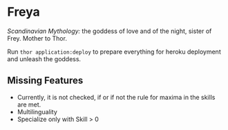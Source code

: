 Freya
=====

*Scandinavian Mythology:* the goddess of love and of the night, sister of Frey. Mother to Thor.

Run `thor application:deploy` to prepare everything for heroku deployment and unleash the goddess.

Missing Features
----------------

* Currently, it is not checked, if or if not the rule for maxima in the skills are met.
* Multilinguality
* Specialize only with Skill > 0